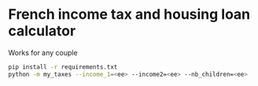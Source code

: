 # French income tax and housing loan calculator 

Works for any couple

```sh
pip install -r requirements.txt
python -m my_taxes --income_1=<ee> --income2=<ee> --nb_children=<ee>
```
